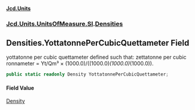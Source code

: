 #### [Jcd.Units](index.md 'index')
### [Jcd.Units.UnitsOfMeasure.SI](Jcd.Units.UnitsOfMeasure.SI.md 'Jcd.Units.UnitsOfMeasure.SI').[Densities](Densities.md 'Jcd.Units.UnitsOfMeasure.SI.Densities')

## Densities.YottatonnePerCubicQuettameter Field

yottatonne per cubic quettameter defined such that: zettatonne per cubic ronnameter = Yt/Qm³ ×
(1000.0)/((1000.0)*(1000.0)*(1000.0)).

```csharp
public static readonly Density YottatonnePerCubicQuettameter;
```

#### Field Value
[Density](Density.md 'Jcd.Units.UnitTypes.Density')